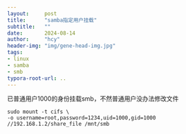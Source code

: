 ```yaml
---
layout:     post
title:      "samba指定用户挂载"
subtitle:   ""
date:       2024-08-14
author:     "hcy"
header-img: "img/gene-head-img.jpg"
tags:
- linux
- samba
- smb
typora-root-url: ..
---
```


已普通用户1000的身份挂载smb，不然普通用户没办法修改文件

```shell
sudo mount -t cifs \
-o username=root,password=1234,uid=1000,gid=1000 
//192.168.1.2/share_file /mnt/smb
```



